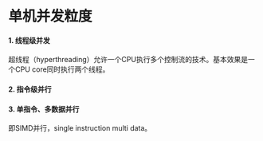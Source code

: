 # 单机并发粒度

#### 1. 线程级并发
超线程（hyperthreading）允许一个CPU执行多个控制流的技术。基本效果是一个CPU core同时执行两个线程。

#### 2. 指令级并行

#### 3. 单指令、多数据并行
即SIMD并行，single instruction multi data。
